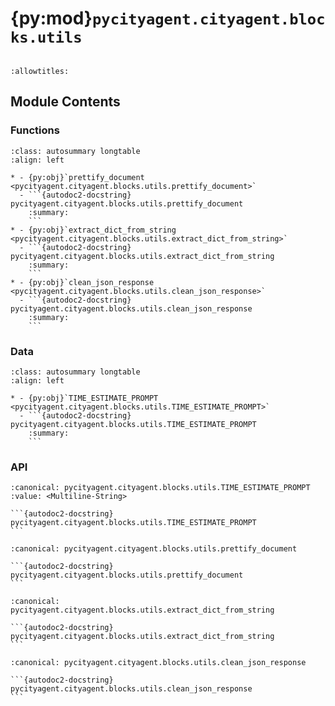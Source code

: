 # {py:mod}`pycityagent.cityagent.blocks.utils`

```{py:module} pycityagent.cityagent.blocks.utils
```

```{autodoc2-docstring} pycityagent.cityagent.blocks.utils
:allowtitles:
```

## Module Contents

### Functions

````{list-table}
:class: autosummary longtable
:align: left

* - {py:obj}`prettify_document <pycityagent.cityagent.blocks.utils.prettify_document>`
  - ```{autodoc2-docstring} pycityagent.cityagent.blocks.utils.prettify_document
    :summary:
    ```
* - {py:obj}`extract_dict_from_string <pycityagent.cityagent.blocks.utils.extract_dict_from_string>`
  - ```{autodoc2-docstring} pycityagent.cityagent.blocks.utils.extract_dict_from_string
    :summary:
    ```
* - {py:obj}`clean_json_response <pycityagent.cityagent.blocks.utils.clean_json_response>`
  - ```{autodoc2-docstring} pycityagent.cityagent.blocks.utils.clean_json_response
    :summary:
    ```
````

### Data

````{list-table}
:class: autosummary longtable
:align: left

* - {py:obj}`TIME_ESTIMATE_PROMPT <pycityagent.cityagent.blocks.utils.TIME_ESTIMATE_PROMPT>`
  - ```{autodoc2-docstring} pycityagent.cityagent.blocks.utils.TIME_ESTIMATE_PROMPT
    :summary:
    ```
````

### API

````{py:data} TIME_ESTIMATE_PROMPT
:canonical: pycityagent.cityagent.blocks.utils.TIME_ESTIMATE_PROMPT
:value: <Multiline-String>

```{autodoc2-docstring} pycityagent.cityagent.blocks.utils.TIME_ESTIMATE_PROMPT
```

````

````{py:function} prettify_document(document: str) -> str
:canonical: pycityagent.cityagent.blocks.utils.prettify_document

```{autodoc2-docstring} pycityagent.cityagent.blocks.utils.prettify_document
```
````

````{py:function} extract_dict_from_string(input_string)
:canonical: pycityagent.cityagent.blocks.utils.extract_dict_from_string

```{autodoc2-docstring} pycityagent.cityagent.blocks.utils.extract_dict_from_string
```
````

````{py:function} clean_json_response(response: str) -> str
:canonical: pycityagent.cityagent.blocks.utils.clean_json_response

```{autodoc2-docstring} pycityagent.cityagent.blocks.utils.clean_json_response
```
````
